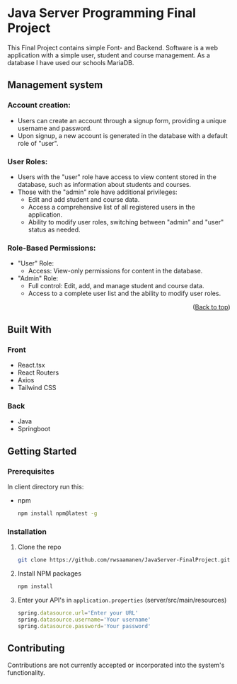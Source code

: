 # Java Server Programming Final Project

This Final Project contains simple Font- and Backend. Software is a web application with a simple 
user, student and course management. As a database I have used our schools MariaDB.

## Management system

### Account creation:

* Users can create an account through a signup form, providing a unique username and password.
* Upon signup, a new account is generated in the database with a default role of "user".

### User Roles:

* Users with the "user" role have access to view content stored in the database, such as information about students and courses.
* Those with the "admin" role have additional privileges:
    * Edit and add student and course data.
    * Access a comprehensive list of all registered users in the application.
    * Ability to modify user roles, switching between "admin" and "user" status as needed.

### Role-Based Permissions:

* "User" Role:
    * Access: View-only permissions for content in the database.
* "Admin" Role:
    * Full control: Edit, add, and manage student and course data.
    * Access to a complete user list and the ability to modify user roles.


<p align="right">(<a href="#readme-top">Back to top</a>)</p>



## Built With

### Front

* React.tsx
* React Routers
* Axios
* Tailwind CSS

### Back

* Java
* Springboot


## Getting Started

### Prerequisites

In client directory run this:

* npm
  ```sh
  npm install npm@latest -g
  ```

### Installation

1. Clone the repo
   ```sh
   git clone https://github.com/rwsaamanen/JavaServer-FinalProject.git
   ```
3. Install NPM packages
   ```sh
   npm install
   ```
4. Enter your API's in `application.properties` (server/src/main/resources)
   ```js
   spring.datasource.url='Enter your URL'
   spring.datasource.username='Your username'
   spring.datasource.password='Your password'
   ```

## Contributing

Contributions are not currently accepted or incorporated into the system's functionality.

